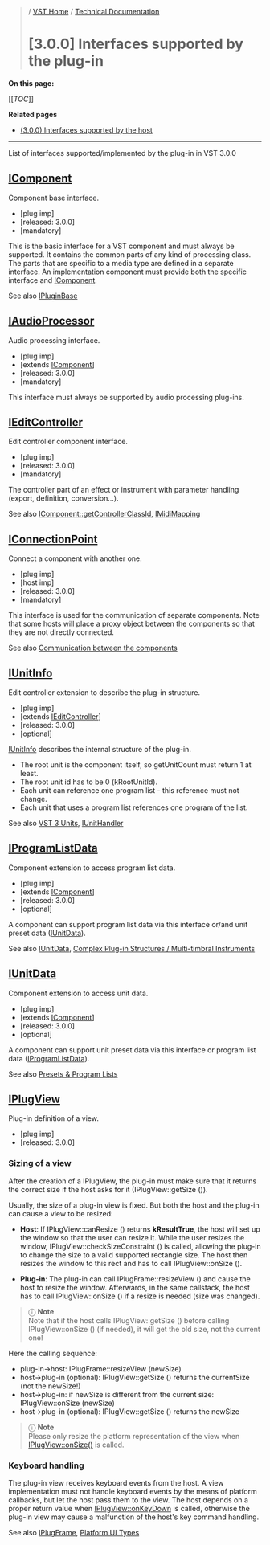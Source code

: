 >/ [VST Home](../../../index.md) / [Technical Documentation](../../Index.md)
>
># [3.0.0] Interfaces supported by the plug-in

**On this page:**

[[_TOC_]]

**Related pages**

- [(3.0.0) Interfaces supported by the host](../Change+History/3.0.0/Host+Interfaces.md)

---

List of interfaces supported/implemented by the plug-in in VST 3.0.0

## [IComponent](https://steinbergmedia.github.io/vst3_doc/vstinterfaces/classSteinberg_1_1Vst_1_1IComponent.html)

Component base interface.

- [plug imp]
- [released: 3.0.0]
- [mandatory]

This is the basic interface for a VST component and must always be supported. It contains the common parts of any kind of processing class. The parts that are specific to a media type are defined in a separate interface. An implementation component must provide both the specific interface and [IComponent](https://steinbergmedia.github.io/vst3_doc/vstinterfaces/classSteinberg_1_1Vst_1_1IComponent.html).

See also [IPluginBase](https://steinbergmedia.github.io/vst3_doc/base/classSteinberg_1_1IPluginBase.html)

## [IAudioProcessor](https://steinbergmedia.github.io/vst3_doc/vstinterfaces/classSteinberg_1_1Vst_1_1IAudioProcessor.html)

Audio processing interface.

- [plug imp]
- [extends [IComponent](https://steinbergmedia.github.io/vst3_doc/vstinterfaces/classSteinberg_1_1Vst_1_1IComponent.html)]
- [released: 3.0.0]
- [mandatory]

This interface must always be supported by audio processing plug-ins.

## [IEditController](https://steinbergmedia.github.io/vst3_doc/vstinterfaces/classSteinberg_1_1Vst_1_1IEditController.html)

Edit controller component interface.

- [plug imp]
- [released: 3.0.0]
- [mandatory]

The controller part of an effect or instrument with parameter handling (export, definition, conversion...).

See also [IComponent::getControllerClassId](https://steinbergmedia.github.io/vst3_doc/vstinterfaces/classSteinberg_1_1Vst_1_1IComponent.html#a8aa65685068ad033af57b1497926b689), [IMidiMapping](https://steinbergmedia.github.io/vst3_doc/vstinterfaces/classSteinberg_1_1Vst_1_1IMidiMapping.html)

## [IConnectionPoint](https://steinbergmedia.github.io/vst3_doc/vstinterfaces/classSteinberg_1_1Vst_1_1IConnectionPoint.html)

Connect a component with another one.

- [plug imp]
- [host imp]
- [released: 3.0.0]
- [mandatory]

This interface is used for the communication of separate components. Note that some hosts will place a proxy object between the components so that they are not directly connected.

See also [Communication between the components](../../API+Documentation/Index.html#communication-between-the-components)

## [IUnitInfo](https://steinbergmedia.github.io/vst3_doc/vstinterfaces/classSteinberg_1_1Vst_1_1IUnitInfo.html)

Edit controller extension to describe the plug-in structure.

- [plug imp]
- [extends [IEditController](https://steinbergmedia.github.io/vst3_doc/vstinterfaces/classSteinberg_1_1Vst_1_1IEditController.html)]
- [released: 3.0.0]
- [optional]

[IUnitInfo](https://steinbergmedia.github.io/vst3_doc/vstinterfaces/classSteinberg_1_1Vst_1_1IUnitInfo.html) describes the internal structure of the plug-in.

- The root unit is the component itself, so getUnitCount must return 1 at least.
- The root unit id has to be 0 (kRootUnitId).
- Each unit can reference one program list - this reference must not change.
- Each unit that uses a program list references one program of the list.

See also [VST 3 Units](../../VST+3+Units/Index.md), [IUnitHandler](https://steinbergmedia.github.io/vst3_doc/vstinterfaces/classSteinberg_1_1Vst_1_1IUnitHandler.html)

## [IProgramListData](https://steinbergmedia.github.io/vst3_doc/vstinterfaces/classSteinberg_1_1Vst_1_1IProgramListData.html)

Component extension to access program list data.

- [plug imp]
- [extends [IComponent](https://steinbergmedia.github.io/vst3_doc/vstinterfaces/classSteinberg_1_1Vst_1_1IComponent.html)]
- [released: 3.0.0]
- [optional]

A component can support program list data via this interface or/and unit preset data ([IUnitData](https://steinbergmedia.github.io/vst3_doc/vstinterfaces/classSteinberg_1_1Vst_1_1IUnitData.html)).

See also [IUnitData](https://steinbergmedia.github.io/vst3_doc/vstinterfaces/classSteinberg_1_1Vst_1_1IUnitData.html), [Complex Plug-in Structures / Multi-timbral Instruments](../../Complex+Structures/Index.md)

## [IUnitData](https://steinbergmedia.github.io/vst3_doc/vstinterfaces/classSteinberg_1_1Vst_1_1IUnitData.html)

Component extension to access unit data.

- [plug imp]
- [extends [IComponent](https://steinbergmedia.github.io/vst3_doc/vstinterfaces/classSteinberg_1_1Vst_1_1IComponent.html)]
- [released: 3.0.0]
- [optional]

A component can support unit preset data via this interface or program list data ([IProgramListData](https://steinbergmedia.github.io/vst3_doc/vstinterfaces/classSteinberg_1_1Vst_1_1IProgramListData.html)).

See also [Presets & Program Lists](../../Presets+Program+Lists/Index.md)

## [IPlugView](https://steinbergmedia.github.io/vst3_doc/base/classSteinberg_1_1IPlugView.html)

Plug-in definition of a view.

- [plug imp]
- [released: 3.0.0]

### Sizing of a view

After the creation of a IPlugView, the plug-in must make sure that it returns the correct size if the host asks for it (IPlugView::getSize ()).

Usually, the size of a plug-in view is fixed. But both the host and the plug-in can cause a view to be resized:

- **Host**: If IPlugView::canResize () returns **kResultTrue**, the host will set up the window so that the user can resize it. While the user resizes the window, IPlugView::checkSizeConstraint () is called, allowing the plug-in to change the size to a valid supported rectangle size. The host then resizes the window to this rect and has to call IPlugView::onSize ().

- **Plug-in**: The plug-in can call IPlugFrame::resizeView () and cause the host to resize the window.
Afterwards, in the same callstack, the host has to call IPlugView::onSize () if a resize is needed (size was changed).

>ⓘ **Note**\
>Note that if the host calls IPlugView::getSize () before calling IPlugView::onSize () (if needed), it will get the old size, not the current one!

Here the calling sequence:

- plug-in->host: IPlugFrame::resizeView (newSize)
- host->plug-in (optional): IPlugView::getSize () returns the currentSize (not the newSize!)
- host->plug-in: if newSize is different from the current size: IPlugView::onSize (newSize)
- host->plug-in (optional): IPlugView::getSize () returns the newSize

>ⓘ **Note**\
>Please only resize the platform representation of the view when [IPlugView::onSize()](https://steinbergmedia.github.io/vst3_doc/base/classSteinberg_1_1IPlugView.html#a3e741e55c2c047a4cc10f102661f5654) is called.

### Keyboard handling

The plug-in view receives keyboard events from the host. A view implementation must not handle keyboard events by the means of platform callbacks, but let the host pass them to the view. The host depends on a proper return value when [IPlugView::onKeyDown](https://steinbergmedia.github.io/vst3_doc/base/classSteinberg_1_1IPlugView.html#a759b576f046e699c84dc07d579600b1b) is called, otherwise the plug-in view may cause a malfunction of the host's key command handling.

See also [IPlugFrame](https://steinbergmedia.github.io/vst3_doc/base/classSteinberg_1_1IPlugFrame.html), [Platform UI Types](https://steinbergmedia.github.io/vst3_doc/vstinterfaces/group__platformUIType.html)

